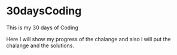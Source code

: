 # 30daysCoding
This is my 30 days of Coding



Here I will show my progress of the chalange and also i will put the chalange and the solutions.

